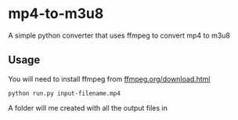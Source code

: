 # mp4-to-m3u8
A simple python converter that uses ffmpeg to convert mp4 to m3u8

## Usage

You will need to install ffmpeg from <a target="_blank" href="https://ffmpeg.org/download.html" >ffmpeg.org/download.html</a>

```
python run.py input-filename.mp4
```

A folder will me created with all the output files in
